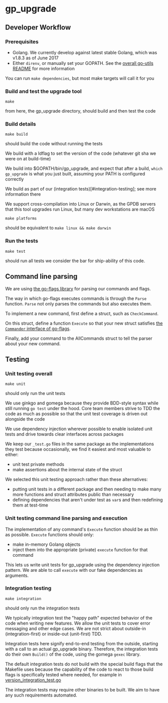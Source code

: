 # gp_upgrade

## Developer Workflow

### Prerequisites

- Golang. We currently develop against latest stable Golang, which was v1.8.3 as of June 2017
- Either `direnv`, or manually set your GOPATH. See the
  [overall go-utils README](../../README.md) for more information

You can run `make dependencies`, but most make targets will call it for you

### Build and test the upgrade tool

```
make
```
from here, the gp_upgrade directory, should build and then test the code

### Build details

```
make build
```
should build the code without running the tests

We build with a ldflag to set the version of the code (whatever git sha we
were on at build-time)

We build into $GOPATH/bin/gp_upgrade, and expect that after a build,
`which gp_upgrade` is what you just built, assuming your PATH is configured
correctly

We build as part of our (integration tests)[#integration-testing]; see more
information there

We support cross-compilation into Linux or Darwin, as the GPDB servers that
this tool upgrades run Linux, but many dev workstations are macOS

```apple js
make platforms
```
should be equivalent to `make linux && make darwin`

### Run the tests

```
make test
```
should run all tests we consider the bar for ship-ability of this code.

## Command line parsing

We are using [the go-flags library](https://github.com/jessevdk/go-flags) for
parsing our commands and flags.

The way in which go-flags executes commands is through the `Parse` function.
`Parse` not only parses the commands but also executes them.

To implement a new command, first define a struct, such as `CheckCommand`.

On this struct, define a function `Execute` so that your new struct satisfies
[the `Commander` interface of go-flags](https://github.com/jessevdk/go-flags/blob/4cc2832a6e6d1d3b815e2b9d544b2a4dfb3ce8fa/command.go#L42).

Finally, add your command to the AllCommands struct to tell the parser about your new command.

## Testing

### Unit testing overall

```
make unit
```
should only run the unit tests

We use ginkgo and gomega because they provide BDD-style syntax while still
running `go test` under the hood. Core team members strive to TDD the code as
much as possible so that the unit test coverage is driven out alongside the code

We use dependency injection wherever possible to enable isolated unit tests
and drive towards clear interfaces across packages

We keep our `_test.go` files in the same package as the implementations they test because
occasionally, we find it easiest and most valuable to either:

- unit test private methods
- make assertions about the internal state of the struct

We selected this unit testing approach rather than these alternatives:

- putting unit tests in a different package and then needing to make many more functions
  and struct attributes public than necessary
- defining dependencies that aren't under test as `var`s and then redefining
  them at test-time

### Unit testing command line parsing and execution

The implementation of any command's `Execute` function should be as thin as possible.
`Execute` functions should only:

- make in-memory Golang objects
- inject them into the appropriate (private) `execute` function for that command

This lets us write unit tests for gp_upgrade using the dependency injection
pattern. We are able to call `execute` with our fake dependencies as arguments.

### Integration testing

```
make integration
```
should only run the integration tests

We typically integration test the "happy path" expected behavior of the code
when writing new features. We allow the unit tests to cover error messaging
and other edge cases. We are not strict about outside-in (integration-first)
or inside-out (unit-first) TDD.

Integration tests here signify end-to-end testing from the outside, starting
with a call to an actual gp_upgrade binary. Therefore, the integration tests
do their own `Build()` of the code, using the gomega `gexec` library.

The default integration tests do not build with the special build flags that
the Makefile uses because the capability of the code to react to those build
flags is specifically tested where needed, for example in
[version_integration_test.go](integrations/version_integration_test.go)

The integration tests may require other binaries to be built. We aim to have
any such requirements automated.

